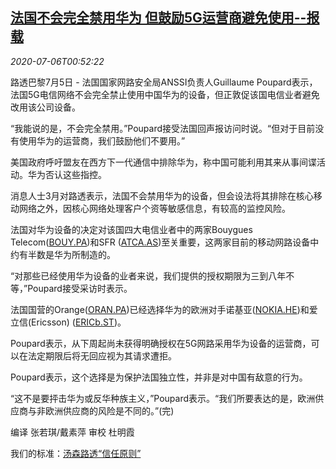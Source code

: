 <!--1593998603000-->
[法国不会完全禁用华为 但鼓励5G运营商避免使用--报载](https://cn.reuters.com/article/france-huawei-5g-report-0705-sun-idCNKBS24702D)
------

<div><i>2020-07-06T00:52:22</i></div><div class="StandardArticleBody_body"><p>路透巴黎7月5日 - 法国国家网路安全局ANSSI负责人Guillaume Poupard表示，法国5G电信网络不会完全禁止使用中国华为的设备，但正敦促该国电信业者避免改用该公司设备。 </p><p>“我能说的是，不会完全禁用。”Poupard接受法国回声报访问时说。“但对于目前没有使用华为的运营商，我们鼓励他们不要用。” </p><p>美国政府呼吁盟友在西方下一代通信中排除华为，称中国可能利用其来从事间谍活动。华为否认这些指控。 </p><p>消息人士3月对路透表示，法国不会禁用华为的设备，但会设法将其排除在核心移动网络之外，因核心网络处理客户个资等敏感信息，有较高的监控风险。 </p><p>法国对华为设备的决定对该国四大电信业者中的两家Bouygues Telecom(<span id="symbol_BOUY.PA_0"><a href="//www.reuters.com/companies/BOUY.PA">BOUY.PA</a></span>)和SFR (<span id="symbol_ATCA.AS_1"><a href="//www.reuters.com/companies/ATCA.AS">ATCA.AS</a></span>)至关重要，这两家目前的移动网路设备中约有半数是华为所制造的。 </p><p>“对那些已经使用华为设备的业者来说，我们提供的授权期限为三到八年不等，”Poupard接受采访时表示。 </p><p>法国国营的Orange(<span id="symbol_ORAN.PA_2"><a href="//www.reuters.com/companies/ORAN.PA">ORAN.PA</a></span>)已经选择华为的欧洲对手诺基亚(<span id="symbol_NOKIA.HE_3"><a href="//www.reuters.com/companies/NOKIA.HE">NOKIA.HE</a></span>)和爱立信(Ericsson) (<span id="symbol_ERICb.ST_4"><a href="//www.reuters.com/companies/ERICb.ST">ERICb.ST</a></span>)。 </p><p>Poupard表示，从下周起尚未获得明确授权在5G网路采用华为设备的运营商，可以在法定期限后将无回应视为其请求遭拒。 </p><p>Poupard表示，这个选择是为保护法国独立性，并非是对中国有敌意的行为。 </p><p>“这不是要抨击华为或反华种族主义，”Poupard表示。“我们所要表达的是，欧洲供应商与非欧洲供应商的风险是不同的。”(完)     </p><div class="Attribution_container"><div class="Attribution_attribution"><p class="Attribution_content">编译 张若琪/戴素萍 审校 杜明霞</p></div></div><div class="StandardArticleBody_trustBadgeContainer"><span class="StandardArticleBody_trustBadgeTitle">我们的标准：</span><span class="trustBadgeUrl"><a href="https://www.thomsonreuters.cn/content/dam/openweb/documents/pdf/china/brochures/about-us-1.pdf">汤森路透“信任原则”</a></span></div></div>
